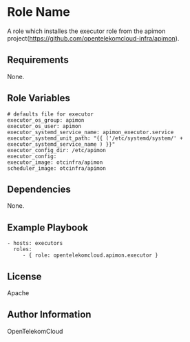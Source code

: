Role Name
=========

A role which installes the executor role from the apimon project(https://github.com/opentelekomcloud-infra/apimon). 

Requirements
------------

None.

Role Variables
--------------

    # defaults file for executor
    executor_os_group: apimon
    executor_os_user: apimon
    executor_systemd_service_name: apimon_executor.service
    executor_systemd_unit_path: "{{ ('/etc/systemd/system/' + executor_systemd_service_name ) }}"
    executor_config_dir: /etc/apimon
    executor_config:
    executor_image: otcinfra/apimon
    scheduler_image: otcinfra/apimon


Dependencies
------------

None.

Example Playbook
----------------


    - hosts: executors
      roles:
         - { role: opentelekomcloud.apimon.executor }

License
-------

Apache

Author Information
------------------

OpenTelekomCloud

